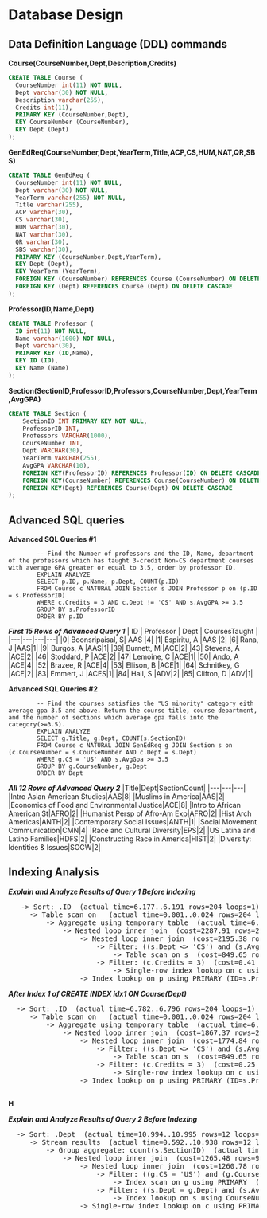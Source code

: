 # Database Design

## Data Definition Language (DDL) commands

**Course(CourseNumber,Dept,Description,Credits)**
```sql
CREATE TABLE Course (
  CourseNumber int(11) NOT NULL,
  Dept varchar(30) NOT NULL,
  Description varchar(255),
  Credits int(11),
  PRIMARY KEY (CourseNumber,Dept),
  KEY CourseNumber (CourseNumber),
  KEY Dept (Dept)
);
```

**GenEdReq(CourseNumber,Dept,YearTerm,Title,ACP,CS,HUM,NAT,QR,SBS)**
```sql
CREATE TABLE GenEdReq (
  CourseNumber int(11) NOT NULL,
  Dept varchar(30) NOT NULL,
  YearTerm varchar(255) NOT NULL,
  Title varchar(255),
  ACP varchar(30),
  CS varchar(30),
  HUM varchar(30),
  NAT varchar(30),
  QR varchar(30),
  SBS varchar(30),
  PRIMARY KEY (CourseNumber,Dept,YearTerm),
  KEY Dept (Dept),
  KEY YearTerm (YearTerm),
  FOREIGN KEY (CourseNumber) REFERENCES Course (CourseNumber) ON DELETE CASCADE,
  FOREIGN KEY (Dept) REFERENCES Course (Dept) ON DELETE CASCADE
);
```

**Professor(ID,Name,Dept)**
```sql
CREATE TABLE Professor (
  ID int(11) NOT NULL,
  Name varchar(1000) NOT NULL,
  Dept varchar(30),
  PRIMARY KEY (ID,Name),
  KEY ID (ID),
  KEY Name (Name)
);
```

**Section(SectionID,ProfessorID,Professors,CourseNumber,Dept,YearTerm,AvgGPA)**
```sql
CREATE TABLE Section (
    SectionID INT PRIMARY KEY NOT NULL, 
    ProfessorID INT, 
    Professors VARCHAR(1000), 
    CourseNumber INT, 
    Dept VARCHAR(30), 
    YearTerm VARCHAR(255), 
    AvgGPA VARCHAR(10),
    FOREIGN KEY(ProfessorID) REFERENCES Professor(ID) ON DELETE CASCADE, 
    FOREIGN KEY(CourseNumber) REFERENCES Course(CourseNumber) ON DELETE CASCADE, 
    FOREIGN KEY(Dept) REFERENCES Course(Dept) ON DELETE CASCADE
); 
```

## Advanced SQL queries
  
  **Advanced SQL Queries**
    **#1**    
    
            -- Find the Number of professors and the ID, Name, department of the professors which has taught 3-credit Non-CS department courses with average GPA greater or equal to 3.5, order by professor ID. 
            EXPLAIN ANALYZE
            SELECT p.ID, p.Name, p.Dept, COUNT(p.ID)
            FROM Course c NATURAL JOIN Section s JOIN Professor p on (p.ID = s.ProfessorID)
            WHERE c.Credits = 3 AND c.Dept != 'CS' AND s.AvgGPA >= 3.5
            GROUP BY s.ProfessorID
            ORDER BY p.ID

  ***First 15 Rows of Advanced Query 1*** 
| ID | Professor | Dept | CoursesTaught |
|---|---|---|---|
|0|	Boonsripaisal, S|	AAS |4|
|1|	Espiritu, A	|AAS |2|
|6|	Rana, J	|AAS|1|
|9|	Burgos, A	|AAS|1|
|39|	Burnett, M	|ACE|2|
|43|	Stevens, A	|ACE|2|
|46|	Stoddard, P	|ACE|2|
|47|	Lemoine, C	|ACE|1|
|50|	Ando, A	|ACE|4|
|52|	Brazee, R	|ACE|4|
|53|	Ellison, B	|ACE|1|
|64|	Schnitkey, G |ACE|2|
|83|	Emmert, J	|ACES|1|
|84|	Hall, S	|ADV|2|
|85|	Clifton, D	|ADV|1|                            
                                
  **Advanced SQL Queries**
    **#2**    

            -- Find the courses satisfies the "US minority" category eith average gpa 3.5 and above. Return the course title, course department, and the number of sections which average gpa falls into the category(>=3.5). 
            EXPLAIN ANALYZE
            SELECT g.Title, g.Dept, COUNT(s.SectionID)
            FROM Course c NATURAL JOIN GenEdReq g JOIN Section s on (c.CourseNumber = s.CourseNumber AND c.Dept = s.Dept)
            WHERE g.CS = 'US' AND s.AvgGpa >= 3.5
            GROUP BY g.CourseNumber, g.Dept
            ORDER BY Dept

   ***All 12 Rows of Advanced Query 2*** 
|Title|Dept|SectionCount|
|---|---|---|
|Intro Asian American Studies|AAS|8|
|Muslims in America|AAS|2|
|Economics of Food and Environmental Justice|ACE|8|
|Intro to African American St|AFRO|2|
|Humanist Persp of Afro-Am Exp|AFRO|2|
|Hist Arch Americas|ANTH|2|
|Contemporary Social Issues|ANTH|1|
|Social Movement Communication|CMN|4|
|Race and Cultural Diversity|EPS|2|
|US Latina and Latino Families|HDFS|2|
|Constructing Race in America|HIST|2|
|Diversity: Identities & Issues|SOCW|2|
  
## Indexing Analysis

  ***Explain and Analyze Results of Query 1 Before Indexing***
  <pre>
   -> Sort: <temporary>.ID  (actual time=6.177..6.191 rows=204 loops=1)
     -> Table scan on <temporary>  (actual time=0.001..0.024 rows=204 loops=1)
         -> Aggregate using temporary table  (actual time=6.085..6.121 rows=204 loops=1)
             -> Nested loop inner join  (cost=2287.91 rows=264) (actual time=0.095..5.655 rows=461 loops=1)
                 -> Nested loop inner join  (cost=2195.38 rows=264) (actual time=0.082..4.726 rows=459 loops=1)
                     -> Filter: ((s.Dept <> 'CS') and (s.AvgGPA >= 3.5) and (s.CourseNumber is not null) and (s.Dept is not null) and (s.ProfessorID is not null))  (cost=849.65 rows=2643) (actual time=0.066..3.693 rows=824 loops=1)
                         -> Table scan on s  (cost=849.65 rows=8414) (actual time=0.058..2.574 rows=8243 loops=1)
                     -> Filter: (c.Credits = 3)  (cost=0.41 rows=0) (actual time=0.001..0.001 rows=1 loops=824)
                         -> Single-row index lookup on c using PRIMARY (CourseNumber=s.CourseNumber, Dept=s.Dept)  (cost=0.41 rows=1) (actual time=0.001..0.001 rows=1 loops=824)
                 -> Index lookup on p using PRIMARY (ID=s.ProfessorID)  (cost=0.25 rows=1) (actual time=0.001..0.002 rows=1 loops=459)
</pre>  

  ***After Index 1 of CREATE INDEX idx1 ON Course(Dept)***
  <pre>
  -> Sort: <temporary>.ID  (actual time=6.782..6.796 rows=204 loops=1)
     -> Table scan on <temporary>  (actual time=0.001..0.024 rows=204 loops=1)
         -> Aggregate using temporary table  (actual time=6.687..6.727 rows=204 loops=1)
             -> Nested loop inner join  (cost=1867.37 rows=264) (actual time=0.078..6.305 rows=461 loops=1)
                 -> Nested loop inner join  (cost=1774.84 rows=264) (actual time=0.061..5.057 rows=459 loops=1)
                     -> Filter: ((s.Dept <> 'CS') and (s.AvgGPA >= 3.5) and (s.CourseNumber is not null) and (s.Dept is not null) and (s.ProfessorID is not null))  (cost=849.65 rows=2643) (actual time=0.047..3.778 rows=824 loops=1)
                         -> Table scan on s  (cost=849.65 rows=8414) (actual time=0.041..2.729 rows=8243 loops=1)
                     -> Filter: (c.Credits = 3)  (cost=0.25 rows=0) (actual time=0.001..0.001 rows=1 loops=824)
                         -> Single-row index lookup on c using PRIMARY (CourseNumber=s.CourseNumber, Dept=s.Dept)  (cost=0.25 rows=1) (actual time=0.001..0.001 rows=1 loops=824)
                 -> Index lookup on p using PRIMARY (ID=s.ProfessorID)  (cost=0.25 rows=1) (actual time=0.002..0.002 rows=1 loops=459)
 </pre>

**H**

  ***Explain and Analyze Results of Query 2 Before Indexing***
  <pre>
  -> Sort: <temporary>.Dept  (actual time=10.994..10.995 rows=12 loops=1)
     -> Stream results  (actual time=0.592..10.938 rows=12 loops=1)
         -> Group aggregate: count(s.SectionID)  (actual time=0.591..10.935 rows=12 loops=1)
             -> Nested loop inner join  (cost=1265.48 rows=9) (actual time=0.157..10.911 rows=37 loops=1)
                 -> Nested loop inner join  (cost=1260.78 rows=9) (actual time=0.136..10.815 rows=37 loops=1)
                     -> Filter: ((g.CS = 'US') and (g.CourseNumber is not null) and (g.Dept is not null))  (cost=187.95 rows=185) (actual time=0.065..0.928 rows=305 loops=1)
                         -> Index scan on g using PRIMARY  (cost=187.95 rows=1847) (actual time=0.062..0.754 rows=1920 loops=1)
                     -> Filter: ((s.Dept = g.Dept) and (s.AvgGPA >= 3.5))  (cost=4.15 rows=0) (actual time=0.030..0.032 rows=0 loops=305)
                         -> Index lookup on s using CourseNumber (CourseNumber=g.CourseNumber)  (cost=4.15 rows=17) (actual time=0.015..0.030 rows=28 loops=305)
                 -> Single-row index lookup on c using PRIMARY (CourseNumber=g.CourseNumber, Dept=g.Dept)  (cost=0.42 rows=1) (actual time=0.002..0.002 rows=1 loops=37)
  </pre>
